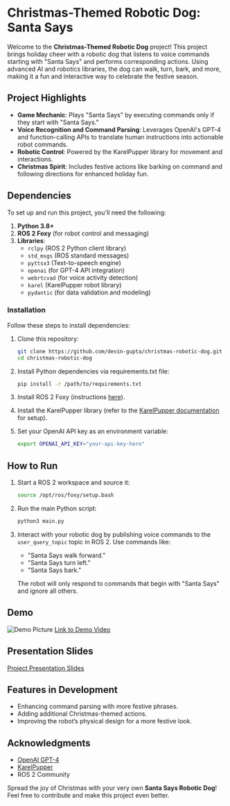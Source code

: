 # Christmas-Themed Robotic Dog: Santa Says

Welcome to the **Christmas-Themed Robotic Dog** project! This project brings holiday cheer with a robotic dog that listens to voice commands starting with "Santa Says" and performs corresponding actions. Using advanced AI and robotics libraries, the dog can walk, turn, bark, and more, making it a fun and interactive way to celebrate the festive season.

## Project Highlights

- **Game Mechanic**: Plays "Santa Says" by executing commands only if they start with "Santa Says."
- **Voice Recognition and Command Parsing**: Leverages OpenAI's GPT-4 and function-calling APIs to translate human instructions into actionable robot commands.
- **Robotic Control**: Powered by the KarelPupper library for movement and interactions.
- **Christmas Spirit**: Includes festive actions like barking on command and following directions for enhanced holiday fun.

## Dependencies

To set up and run this project, you'll need the following:

1. **Python 3.8+**
2. **ROS 2 Foxy** (for robot control and messaging)
3. **Libraries**:
   - `rclpy` (ROS 2 Python client library)
   - `std_msgs` (ROS standard messages)
   - `pyttsx3` (Text-to-speech engine)
   - `openai` (for GPT-4 API integration)
   - `webrtcvad` (for voice activity detection)
   - `karel` (KarelPupper robot library)
   - `pydantic` (for data validation and modeling)

### Installation

Follow these steps to install dependencies:

1. Clone this repository:

   ```bash
   git clone https://github.com/devin-gupta/christmas-robotic-dog.git
   cd christmas-robotic-dog
   ```
2. Install Python dependencies via requirements.txt file:

   ```bash
   pip install -r /path/to/requirements.txt
   ```
3. Install ROS 2 Foxy (instructions [here](https://docs.ros.org/en/foxy/Installation.html)).
4. Install the KarelPupper library (refer to the [KarelPupper documentation](https://github.com/stanfordroboticsclub/karel-pupper-api) for setup).
5. Set your OpenAI API key as an environment variable:

   ```bash
   export OPENAI_API_KEY="your-api-key-here"
   ```

## How to Run

1. Start a ROS 2 workspace and source it:

   ```bash
   source /opt/ros/foxy/setup.bash
   ```
2. Run the main Python script:

   ```bash
   python3 main.py
   ```
3. Interact with your robotic dog by publishing voice commands to the `user_query_topic` topic in ROS 2. Use commands like:

   - "Santa Says walk forward."
   - "Santa Says turn left."
   - "Santa Says bark."

   The robot will only respond to commands that begin with "Santa Says" and ignore all others.

## Demo

![Demo Picture](path/to/demo_image.jpg)
[Link to Demo Video](https://drive.google.com/file/d/1nlXjhRQgPHLKd-VuCjGQDDC8AKv6SGLi/view?resourcekey)

## Presentation Slides

[Project Presentation Slides](https://docs.google.com/presentation/d/1BMILGRh6PE5-_HEO-lYg67qFrJpFU2cOq54jUiqWgxU/edit?usp=sharing)

## Features in Development

- Enhancing command parsing with more festive phrases.
- Adding additional Christmas-themed actions.
- Improving the robot’s physical design for a more festive look.

## Acknowledgments

- [OpenAI GPT-4](https://openai.com)
- [KarelPupper](https://github.com/karelpupper/karelpupper)
- ROS 2 Community

Spread the joy of Christmas with your very own **Santa Says Robotic Dog**! Feel free to contribute and make this project even better.
